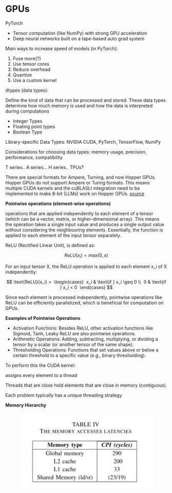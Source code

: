 # GPUs

PyTorch

* Tensor computation (like NumPy) with strong GPU acceleration
* Deep neural networks built on a tape-based auto grad system&#x20;

Main ways to increase speed of models (in PyTorch):

1. Fuse more(?)
2. Use tensor cores
3. Reduce overhead
4. Quantize
5. Use a custom kernel&#x20;



dtypes (data types):

Define the kind of data that can be processed and stored. These data types determine how much memory is used and how the data is interpreted during computations&#x20;

* Integer Types
* Floating point types
* Boolean Type

Library-specific Data Types: NVIDIA CUDA, PyTorch, TensorFlow, NumPy

Considerations for choosing data types: memory usage, precision, performance, compatibility





T series.. A series... H series.. TPUs?

There are special formats for Ampere, Turning, and now Hopper GPUs. Hopper GPUs do not support Ampere or Turing formats. This means multiple CUDA kernels and the cuBLASLt integration need to be implemented to make 8-bit (LLMs) work on Hopper GPUs. [source](https://github.com/TimDettmers/bitsandbytes/issues/538)



**Pointwise operations (element-wise operations)**

operations that are applied independently to each element of a tensor (which can be a vector, matrix, or higher-dimensional array). This means the operation takes a single input value and produces a single output value without considering the neighbouring elements. Essentially, the function is applied to each element of the input tensor separately.



ReLU (Rectified Linear Unit), is defined as:

$$
ReLU(x_i) = max(0, x)
$$



For an input tensor X, the ReLU operation is applied to each element x\_i of X independently:

$$
\text{ReLU}(x_i) = 
\begin{cases} 
x_i & \text{if } x_i \geq 0 \\ 
0 & \text{if } x_i < 0 
\end{cases}
$$

Since each element is processed independently, pointwise operations like ReLU can be efficiently parallelized, which is beneficial for computation on GPUs.



**Examples of Pointwise Operations**

* Activation Functions: Besides ReLU, other activation functions like Sigmoid, Tanh, Leaky ReLU are also pointwise operations.
* Arithmetic Operations: Adding, subtracting, multiplying, or dividing a tensor by a scalar (or another tensor of the same shape).
* Thresholding Operations: Functions that set values above or below a certain threshold to a specific value (e.g., binary thresholding).



To perform this the CUDA kernel:&#x20;

assigns every element to a thread

Threads that are close hold elements that are close in memory (contiguous)

Each problem typically has a unique threading strategy



**Memory Hierarchy**

<figure><img src="../.gitbook/assets/E10C7A40-1625-46DA-97D9-9892C9EE2E7B.jpeg" alt=""><figcaption></figcaption></figure>




